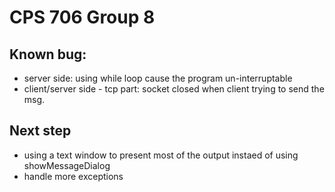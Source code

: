 # CPS 706 Group 8

## Known bug:
+ server side: using while loop cause the program un-interruptable
+ client/server side - tcp part: socket closed when client trying to send the msg.

## Next step
+ using a text window to present most of the output instaed of using showMessageDialog
+ handle more exceptions